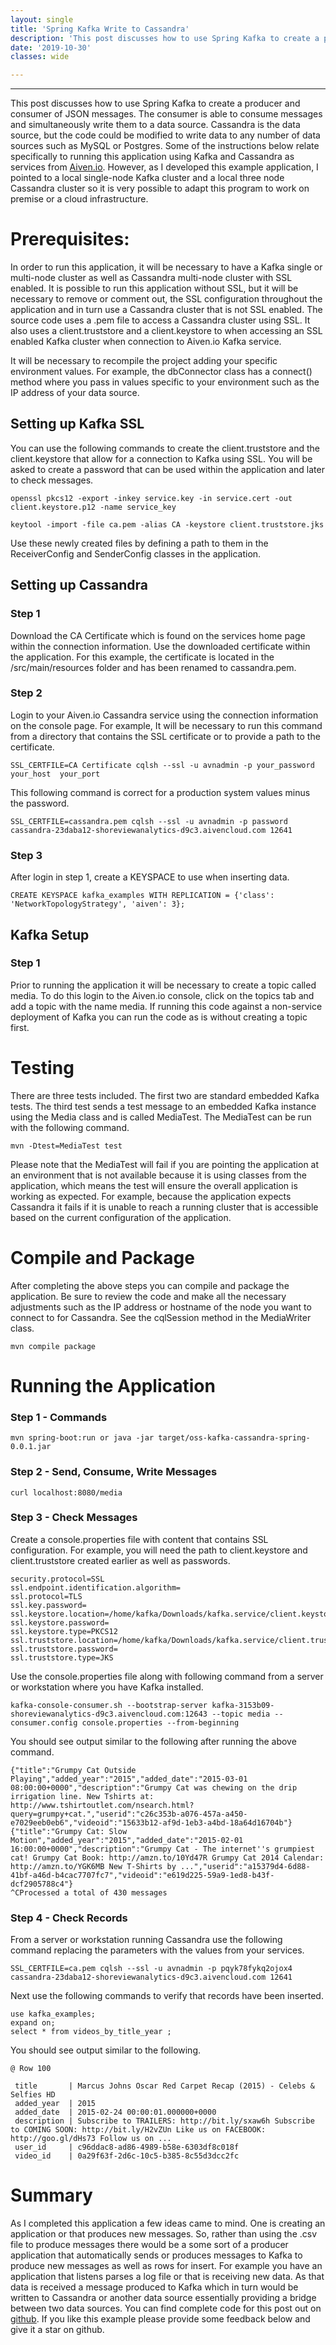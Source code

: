 ```yaml
---
layout: single
title: 'Spring Kafka Write to Cassandra'
description: 'This post discusses how to use Spring Kafka to create a producer and consumer of JSON messages.  The consumer is able to consume messages and simultaneously write them to a data source.'
date: '2019-10-30'
classes: wide

---
```


--------------------------------------------

This post discusses how to use Spring Kafka to create a producer and consumer of JSON messages.  The consumer is able to consume messages and simultaneously write them to a data source.   Cassandra is the data source, but the code could be modified to write data to any number of data sources such as MySQL or Postgres.  Some of the instructions below relate specifically to running this application using Kafka and Cassandra as services from [Aiven.io](https://aiven.io/). However, as I developed this example application, I pointed to a local single-node Kafka cluster and a local three node Cassandra cluster so it is very possible to adapt this program to work on premise or a cloud infrastructure.  

# Prerequisites:

In order to run this application, it will be necessary to have a Kafka single or multi-node cluster as well as Cassandra  multi-node cluster with SSL enabled. It is possible to run this application without SSL, but it will be necessary to remove or comment out, the SSL configuration throughout the application and in turn use a Cassandra cluster that is not SSL enabled. The source code uses a .pem file to access a Cassandra cluster using SSL. It also uses a client.truststore and a client.keystore to when accessing an SSL enabled Kafka cluster when connection to Aiven.io Kafka service. 

It will be necessary to recompile the project adding your specific environment values. For example, the dbConnector class has a connect() method where you pass in values specific to your environment such as the IP address of your data source.

## Setting up Kafka SSL

You can use the following commands to create the client.truststore and the client.keystore that allow for a connection to Kafka using SSL. You will be asked to create a password that can be used within the application and later to check messages.  

	openssl pkcs12 -export -inkey service.key -in service.cert -out client.keystore.p12 -name service_key
	
	keytool -import -file ca.pem -alias CA -keystore client.truststore.jks

Use these newly created files by defining a path to them in the ReceiverConfig and SenderConfig classes in the application. 

## Setting up Cassandra

### Step 1

Download the CA Certificate which is found on the services home page within the connection information.   Use the downloaded certificate within the application.  For this example, the certificate is located in the /src/main/resources folder and has been renamed to cassandra.pem.   

### Step 2

Login to your Aiven.io Cassandra service using the connection information on the console page. For example, It will be necessary to run this command from a directory that contains the SSL certificate or to provide a path to the certificate.  

	SSL_CERTFILE=CA Certificate cqlsh --ssl -u avnadmin -p your_password your_host  your_port

This following command is correct for a production system values minus the password.  

```
SSL_CERTFILE=cassandra.pem cqlsh --ssl -u avnadmin -p password cassandra-23daba12-shoreviewanalytics-d9c3.aivencloud.com 12641
```
### Step 3

After login in step 1, create a KEYSPACE to use when inserting data. 

	CREATE KEYSPACE kafka_examples WITH REPLICATION = {'class': 'NetworkTopologyStrategy', 'aiven': 3};



## Kafka Setup

### Step 1

Prior to running the application it will be necessary to create a topic called media.  To do this login to the Aiven.io console, click on the topics tab and add a topic with the name media. If running this code against a non-service deployment of Kafka you can run the code as is without creating a topic first.  

# Testing

There are three tests included.  The first two are standard embedded Kafka tests. The third test sends a test message to an embedded Kafka instance using the Media class and is called MediaTest.  The MediaTest can be run with the following command. 

```
mvn -Dtest=MediaTest test
```

Please note that the MediaTest will fail if you are pointing the application at an environment that is not available because it is using classes from the application, which means the test will ensure the overall application is working as expected.  For example, because the application expects Cassandra it fails if it is unable to reach a running cluster that is accessible based on the current configuration of the application.    

# Compile and Package

After completing the above steps you can compile and package the application.  Be sure to review the code and make all the necessary adjustments such as the IP address or hostname of the node you want to connect to for Cassandra. See the cqlSession method in the MediaWriter class.  

```
mvn compile package
```

# Running the Application

### Step 1  - Commands

```
mvn spring-boot:run or java -jar target/oss-kafka-cassandra-spring-0.0.1.jar
```

### Step 2 - Send, Consume, Write Messages

```
curl localhost:8080/media
```

### Step 3 - Check Messages

Create a console.properties file with content that contains SSL configuration. For example, you will need the path to client.keystore and client.truststore created earlier as well as passwords. 

```
security.protocol=SSL
ssl.endpoint.identification.algorithm=
ssl.protocol=TLS
ssl.key.password=
ssl.keystore.location=/home/kafka/Downloads/kafka.service/client.keystore.p12
ssl.keystore.password=
ssl.keystore.type=PKCS12
ssl.truststore.location=/home/kafka/Downloads/kafka.service/client.truststore.jks
ssl.truststore.password=
ssl.truststore.type=JKS
```

Use the console.properties file along with following command from a server or workstation where you have Kafka installed.  

```
kafka-console-consumer.sh --bootstrap-server kafka-3153b09-shoreviewanalytics-d9c3.aivencloud.com:12643 --topic media --consumer.config console.properties --from-beginning
```

You should see output similar to the following after running the above command. 

```
{"title":"Grumpy Cat Outside Playing","added_year":"2015","added_date":"2015-03-01 08:00:00+0000","description":"Grumpy Cat was chewing on the drip irrigation line. New Tshirts at: http://www.tshirtoutlet.com/nsearch.html?query=grumpy+cat.","userid":"c26c353b-a076-457a-a450-e7029eeb0eb6","videoid":"15633b12-af9d-1eb3-a4bd-18a64d16704b"}
{"title":"Grumpy Cat: Slow Motion","added_year":"2015","added_date":"2015-02-01 16:00:00+0000","description":"Grumpy Cat - The internet''s grumpiest cat! Grumpy Cat Book: http://amzn.to/10Yd47R Grumpy Cat 2014 Calendar: http://amzn.to/YGK6MB New T-Shirts by ...","userid":"a15379d4-6d88-41bf-a46d-b4cac7707fc7","videoid":"e619d225-59a9-1ed8-b43f-dcf2905788c4"}
^CProcessed a total of 430 messages
```

### Step 4 - Check Records

From a server or workstation running Cassandra use the following command replacing the parameters with the values from your services.  

```
SSL_CERTFILE=ca.pem cqlsh --ssl -u avnadmin -p pqyk78fykq2ojox4 cassandra-23daba12-shoreviewanalytics-d9c3.aivencloud.com 12641
```

Next use the following commands to verify that records have been inserted. 

```
use kafka_examples;
expand on;
select * from videos_by_title_year ;
```

You should see output similar to the following.

```
@ Row 100

 title       | Marcus Johns Oscar Red Carpet Recap (2015) - Celebs & Selfies HD
 added_year  | 2015
 added_date  | 2015-02-24 00:00:01.000000+0000
 description | Subscribe to TRAILERS: http://bit.ly/sxaw6h Subscribe to COMING SOON: http://bit.ly/H2vZUn Like us on FACEBOOK: http://goo.gl/dHs73 Follow us on ...
 user_id     | c96ddac8-ad86-4989-b58e-6303df8c018f
 video_id    | 0a29f63f-2d6c-10c5-b385-8c55d3dcc2fc
```

 

# Summary

As I completed this application a few ideas came to mind.  One is creating an application or that produces new messages.  So, rather than using the .csv file to produce messages there would be a some sort of a producer application that automatically sends or produces messages to Kafka to produce new messages as well as rows for insert.  For example you have an application that listens parses a log file or that is receiving new data.  As that data is received a message produced to Kafka which in turn would be written to Cassandra or another data source essentially providing a bridge between two data sources.  You can find complete code for this post out on [github](https://github.com/shoreviewanalytics/oss-kafka-cassandra-spring).  If you like this example please provide some feedback below and give it a star on github.  



 

